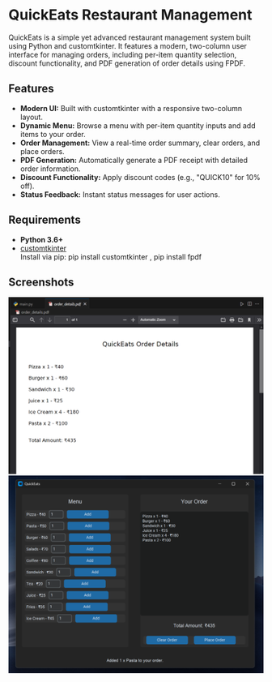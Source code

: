 # QuickEats Restaurant Management

QuickEats is a simple yet advanced restaurant management system built using Python and customtkinter. It features a modern, two-column user interface for managing orders, including per-item quantity selection, discount functionality, and PDF generation of order details using FPDF.

## Features

- **Modern UI:** Built with customtkinter with a responsive two-column layout.
- **Dynamic Menu:** Browse a menu with per-item quantity inputs and add items to your order.
- **Order Management:** View a real-time order summary, clear orders, and place orders.
- **PDF Generation:** Automatically generate a PDF receipt with detailed order information.
- **Discount Functionality:** Apply discount codes (e.g., "QUICK10" for 10% off).
- **Status Feedback:** Instant status messages for user actions.

## Requirements

- **Python 3.6+**
- [customtkinter](https://github.com/TomSchimansky/CustomTkinter)  
  Install via pip:
  pip install customtkinter , pip install fpdf

## Screenshots

![App Screenshot](https://github.com/reek02/python-mini-apps/blob/main/restaurant_management_system/Screenshot%202025-02-27%20201841.png)
![App Screenshot](https://github.com/reek02/python-mini-apps/blob/main/restaurant_management_system/Screenshot%202025-02-27%20201821.png)
